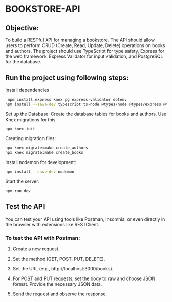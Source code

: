 
# BOOKSTORE-API

## Objective:
To build a RESTful API for managing a bookstore. The API should allow users to perform CRUD (Create, Read, Update, Delete) operations on books and authors. 
The project should use TypeScript for type safety, Express for the web framework, Express Validator for input validation, and PostgreSQL for the database.



## Run the project using following steps:

Install dependencies

```bash
 npm install express knex pg express-validator dotenv
npm install --save-dev typescript ts-node @types/node @types/express @types/express-validator @typescript-eslint/eslint-plugin @typescript-eslint/parser eslint prettier eslint-config-prettier eslint-plugin-prettier

```
Set up the Database:
Create the database tables for books and authors. Use Knex migrations for this.

```bash
npx knex init
```
Creating migration files:

```bash
npx knex migrate:make create_authors
npx knex migrate:make create_books
```
Install nodemon for development:

```bash
npm install --save-dev nodemon
```
Start the server:

```bash
npm run dev
```

    
## Test the API
You can test your API using tools like Postman, Insomnia, or even directly in the browser with extensions like RESTClient.
### To test the API with Postman:
 1. Create a new request.

 2. Set the method (GET, POST, PUT, DELETE).

 3. Set the URL (e.g., http://localhost:3000/books).

 4. For POST and PUT requests, set the body to raw and choose JSON format. Provide the necessary JSON data.

 5. Send the request and observe the response.